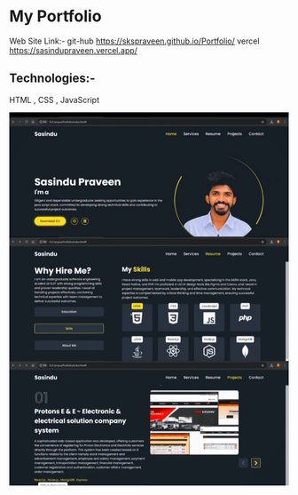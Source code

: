 # My Portfolio

 Web Site Link:-
 git-hub
 https://skspraveen.github.io/Portfolio/
vercel
 https://sasindupraveen.vercel.app/

## Technologies:-
HTML , CSS , JavaScript

![Alt Text](https://github.com/SKSpraveen/Portfolio/blob/main/portfolio.jpeg?raw=true)    


